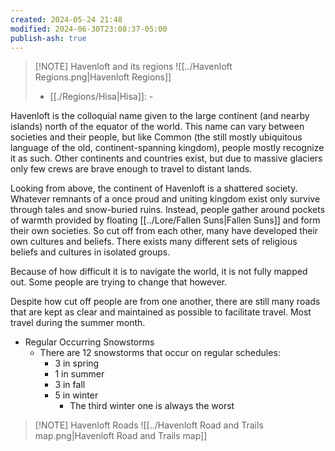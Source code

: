 ```yaml
---
created: 2024-05-24 21:48
modified: 2024-06-30T23:08:37-05:00
publish-ash: true
---
```


> [!NOTE] Havenloft and its regions
> ![[../Havenloft Regions.png|Havenloft Regions]]
>  - [[./Regions/Hisa|Hisa]]: \-
> 



Havenloft is the colloquial name given to the large continent (and nearby islands) north of the equator of the world. This name can vary between societies and their people, but like Common (the still mostly ubiquitous language of the old, continent-spanning kingdom), people mostly recognize it as such. Other continents and countries exist, but due to massive glaciers only few crews are brave enough to travel to distant lands. 

Looking from above, the continent of Havenloft is a shattered society. Whatever remnants of a once proud and uniting kingdom exist only survive through tales and snow-buried ruins. Instead, people gather around pockets of warmth provided by floating [[../Lore/Fallen Suns|Fallen Suns]] and form their own societies. So cut off from each other, many have developed their own cultures and beliefs. There exists many different sets of religious beliefs and cultures in isolated groups. 

Because of how difficult it is to navigate the world, it is not fully mapped out. Some people are trying to change that however.

Despite how cut off people are from one another, there are still many roads that are kept as clear and maintained as possible to facilitate travel. Most travel during the summer month.

- Regular Occurring Snowstorms
    - There are 12 snowstorms that occur on regular schedules:
        - 3 in spring
        - 1 in summer
        - 3 in fall
        - 5 in winter
            - The third winter one is always the worst


> [!NOTE] Havenloft Roads
> ![[../Havenloft Road and Trails map.png|Havenloft Road and Trails map]]